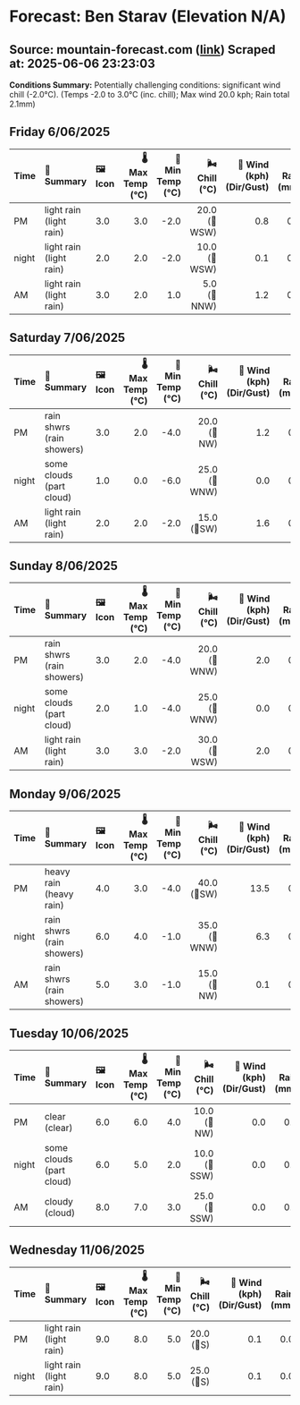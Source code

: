 # Forecast: Ben Starav (Elevation N/A)
**Source:** mountain-forecast.com ([link](https://www.mountain-forecast.com/peaks/Ben-Starav/forecasts/1078))
**Scraped at:** 2025-06-06 23:23:03
---

**Conditions Summary:** Potentially challenging conditions: significant wind chill (-2.0°C). (Temps -2.0 to 3.0°C (inc. chill); Max wind 20.0 kph; Rain total 2.1mm)

## Friday 6/06/2025
| **Time** | **📝 Summary** | **🖼️ Icon** | **🌡️ Max Temp (°C)** | **🥶 Min Temp (°C)** | **🌬️ Chill (°C)** | **💨 Wind (kph) (Dir/Gust)** | **💧 Rain (mm)** | **❄️ Snow (cm)** | **☁️ Cloud Base (m)** | **🧊 Freezing Lvl (m)** |
|:------- |:------- |:----- |--------------: |-------------: |-----------: |---------------------: |---------: |----------: |---------------: |----------------: |
| PM      | light rain<br><span class="icon-desc">(light rain)</span> | 3.0 | 3.0 | -2.0 | 20.0<br>(🧭WSW) | 0.8 | 0.0 | 700 | 1500 |
| night   | light rain<br><span class="icon-desc">(light rain)</span> | 2.0 | 2.0 | -2.0 | 10.0<br>(🧭WSW) | 0.1 | 0.0 | 1350 | 1400 |
| AM      | light rain<br><span class="icon-desc">(light rain)</span> | 3.0 | 2.0 | 1.0 | 5.0<br>(🧭NNW) | 1.2 | 0.0 | 1350 | 1400 |

## Saturday 7/06/2025
| **Time** | **📝 Summary** | **🖼️ Icon** | **🌡️ Max Temp (°C)** | **🥶 Min Temp (°C)** | **🌬️ Chill (°C)** | **💨 Wind (kph) (Dir/Gust)** | **💧 Rain (mm)** | **❄️ Snow (cm)** | **☁️ Cloud Base (m)** | **🧊 Freezing Lvl (m)** |
|:------- |:------- |:----- |--------------: |-------------: |-----------: |---------------------: |---------: |----------: |---------------: |----------------: |
| PM      | rain shwrs<br><span class="icon-desc">(rain showers)</span> | 3.0 | 2.0 | -4.0 | 20.0<br>(🧭NW) | 1.2 | 0.0 | 750 | 1450 |
| night   | some clouds<br><span class="icon-desc">(part cloud)</span> | 1.0 | 0.0 | -6.0 | 25.0<br>(🧭WNW) | 0.0 | 0.0 | 750 | 1050 |
| AM      | light rain<br><span class="icon-desc">(light rain)</span> | 2.0 | 2.0 | -2.0 | 15.0<br>(🧭SW) | 1.6 | 0.0 | 600 | 1300 |

## Sunday 8/06/2025
| **Time** | **📝 Summary** | **🖼️ Icon** | **🌡️ Max Temp (°C)** | **🥶 Min Temp (°C)** | **🌬️ Chill (°C)** | **💨 Wind (kph) (Dir/Gust)** | **💧 Rain (mm)** | **❄️ Snow (cm)** | **☁️ Cloud Base (m)** | **🧊 Freezing Lvl (m)** |
|:------- |:------- |:----- |--------------: |-------------: |-----------: |---------------------: |---------: |----------: |---------------: |----------------: |
| PM      | rain shwrs<br><span class="icon-desc">(rain showers)</span> | 3.0 | 2.0 | -4.0 | 20.0<br>(🧭WNW) | 2.0 | 0.0 | 400 | 1450 |
| night   | some clouds<br><span class="icon-desc">(part cloud)</span> | 2.0 | 1.0 | -4.0 | 25.0<br>(🧭WNW) | 0.0 | 0.0 | 800 | 1300 |
| AM      | light rain<br><span class="icon-desc">(light rain)</span> | 3.0 | 3.0 | -2.0 | 30.0<br>(🧭WSW) | 2.0 | 0.0 | 550 | 1450 |

## Monday 9/06/2025
| **Time** | **📝 Summary** | **🖼️ Icon** | **🌡️ Max Temp (°C)** | **🥶 Min Temp (°C)** | **🌬️ Chill (°C)** | **💨 Wind (kph) (Dir/Gust)** | **💧 Rain (mm)** | **❄️ Snow (cm)** | **☁️ Cloud Base (m)** | **🧊 Freezing Lvl (m)** |
|:------- |:------- |:----- |--------------: |-------------: |-----------: |---------------------: |---------: |----------: |---------------: |----------------: |
| PM      | heavy rain<br><span class="icon-desc">(heavy rain)</span> | 4.0 | 3.0 | -4.0 | 40.0<br>(🧭SW) | 13.5 | 0.0 | 300 | 1450 |
| night   | rain shwrs<br><span class="icon-desc">(rain showers)</span> | 6.0 | 4.0 | -1.0 | 35.0<br>(🧭WNW) | 6.3 | 0.0 | 300 | 2450 |
| AM      | rain shwrs<br><span class="icon-desc">(rain showers)</span> | 5.0 | 3.0 | -1.0 | 15.0<br>(🧭NW) | 0.1 | 0.0 | 700 | 1450 |

## Tuesday 10/06/2025
| **Time** | **📝 Summary** | **🖼️ Icon** | **🌡️ Max Temp (°C)** | **🥶 Min Temp (°C)** | **🌬️ Chill (°C)** | **💨 Wind (kph) (Dir/Gust)** | **💧 Rain (mm)** | **❄️ Snow (cm)** | **☁️ Cloud Base (m)** | **🧊 Freezing Lvl (m)** |
|:------- |:------- |:----- |--------------: |-------------: |-----------: |---------------------: |---------: |----------: |---------------: |----------------: |
| PM      | clear<br><span class="icon-desc">(clear)</span> | 6.0 | 6.0 | 4.0 | 10.0<br>(🧭NW) | 0.0 | 0.0 | 1600 | 2350 |
| night   | some clouds<br><span class="icon-desc">(part cloud)</span> | 6.0 | 5.0 | 2.0 | 10.0<br>(🧭SSW) | 0.0 | 0.0 | 2600 | 3100 |
| AM      | cloudy<br><span class="icon-desc">(cloud)</span> | 8.0 | 7.0 | 3.0 | 25.0<br>(🧭SSW) | 0.0 | 0.0 | 800 | 3200 |

## Wednesday 11/06/2025
| **Time** | **📝 Summary** | **🖼️ Icon** | **🌡️ Max Temp (°C)** | **🥶 Min Temp (°C)** | **🌬️ Chill (°C)** | **💨 Wind (kph) (Dir/Gust)** | **💧 Rain (mm)** | **❄️ Snow (cm)** | **☁️ Cloud Base (m)** | **🧊 Freezing Lvl (m)** |
|:------- |:------- |:----- |--------------: |-------------: |-----------: |---------------------: |---------: |----------: |---------------: |----------------: |
| PM      | light rain<br><span class="icon-desc">(light rain)</span> | 9.0 | 8.0 | 5.0 | 20.0<br>(🧭S) | 0.1 | 0.0 | 650 | 3250 |
| night   | light rain<br><span class="icon-desc">(light rain)</span> | 9.0 | 8.0 | 5.0 | 25.0<br>(🧭S) | 0.1 | 0.0 | 1550 | 3350 |